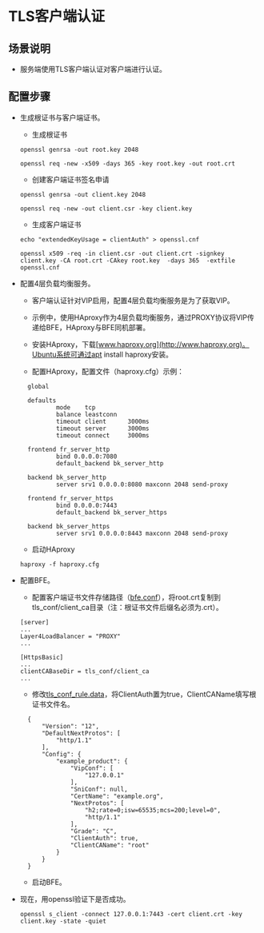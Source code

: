 # TLS客户端认证

## 场景说明

* 服务端使用TLS客户端认证对客户端进行认证。

## 配置步骤

* 生成根证书与客户端证书。

  * 生成根证书

  ```
  openssl genrsa -out root.key 2048

  openssl req -new -x509 -days 365 -key root.key -out root.crt
  ```

  * 创建客户端证书签名申请

  ```
  openssl genrsa -out client.key 2048

  openssl req -new -out client.csr -key client.key  
  ```

  * 生成客户端证书

  ```
  echo "extendedKeyUsage = clientAuth" > openssl.cnf

  openssl x509 -req -in client.csr -out client.crt -signkey client.key -CA root.crt -CAkey root.key  -days 365  -extfile openssl.cnf
  ```

* 配置4层负载均衡服务。

  * 客户端认证针对VIP启用，配置4层负载均衡服务是为了获取VIP。
  
  * 示例中，使用HAproxy作为4层负载均衡服务，通过PROXY协议将VIP传递给BFE，HAproxy与BFE同机部署。

  * 安装HAproxy，下载[www.haproxy.org](http://www.haproxy.org)。Ubuntu系统可通过apt install haproxy安装。

  * 配置HAproxy，配置文件（haproxy.cfg）示例：

  ```
    global

    defaults
            mode    tcp
            balance leastconn
            timeout client      3000ms
            timeout server      3000ms
            timeout connect     3000ms

    frontend fr_server_http
            bind 0.0.0.0:7080
            default_backend bk_server_http

    backend bk_server_http
            server srv1 0.0.0.0:8080 maxconn 2048 send-proxy

    frontend fr_server_https
            bind 0.0.0.0:7443
            default_backend bk_server_https

    backend bk_server_https
            server srv1 0.0.0.0:8443 maxconn 2048 send-proxy
  ```

  * 启动HAproxy

  ```
  haproxy -f haproxy.cfg
  ```

* 配置BFE。
  * 配置客户端证书文件存储路径（[bfe.conf](../../../conf/bfe.conf)），将root.crt复制到tls_conf/client_ca目录（注：根证书文件后缀名必须为.crt）。

  ```
  [server]
  ...
  Layer4LoadBalancer = "PROXY"
  ...

  [HttpsBasic]
  ...
  clientCABaseDir = tls_conf/client_ca
  ...
  ```
  
  * 修改[tls_conf_rule.data](../../../conf/tls_conf/tls_rule_conf.data)，将ClientAuth置为true，ClientCAName填写根证书文件名。
  
  ```
    {
        "Version": "12",
        "DefaultNextProtos": [
            "http/1.1"
        ],
        "Config": {
            "example_product": {
                "VipConf": [
                    "127.0.0.1"
                ],
                "SniConf": null,
                "CertName": "example.org",
                "NextProtos": [
                    "h2;rate=0;isw=65535;mcs=200;level=0",
                    "http/1.1"
                ],
                "Grade": "C",
                "ClientAuth": true,
                "ClientCAName": "root"
            }
        }
    }
  ```
  * 启动BFE。

* 现在，用openssl验证下是否成功。

  ```
  openssl s_client -connect 127.0.0.1:7443 -cert client.crt -key client.key -state -quiet
  ```